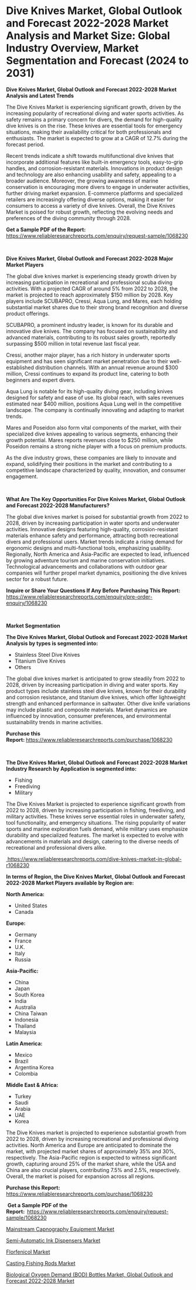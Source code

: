 <p><h1>Dive Knives Market, Global Outlook and Forecast 2022-2028 Market Analysis and Market Size: Global Industry Overview, Market Segmentation and Forecast (2024 to 2031)</h1></p><p><strong>Dive Knives Market, Global Outlook and Forecast 2022-2028 Market Analysis and Latest Trends</strong></p>
<p><p>The Dive Knives Market is experiencing significant growth, driven by the increasing popularity of recreational diving and water sports activities. As safety remains a primary concern for divers, the demand for high-quality dive knives is on the rise. These knives are essential tools for emergency situations, making their availability critical for both professionals and enthusiasts. The market is expected to grow at a CAGR of 12.7% during the forecast period.</p><p>Recent trends indicate a shift towards multifunctional dive knives that incorporate additional features like built-in emergency tools, easy-to-grip handles, and corrosion-resistant materials. Innovations in product design and technology are also enhancing usability and safety, appealing to a broader audience. Moreover, the growing awareness of marine conservation is encouraging more divers to engage in underwater activities, further driving market expansion. E-commerce platforms and specialized retailers are increasingly offering diverse options, making it easier for consumers to access a variety of dive knives. Overall, the Dive Knives Market is poised for robust growth, reflecting the evolving needs and preferences of the diving community through 2028.</p></p>
<p><strong>Get a Sample PDF of the Report:&nbsp;</strong> <a href="https://www.reliableresearchreports.com/enquiry/request-sample/1068230?utm_campaign=116&utm_medium=2&utm_source=Github&utm_content=ia&utm_term=02102024&utm_id=dive-knives-market-global-outlook-and-forecast-2022-2028">https://www.reliableresearchreports.com/enquiry/request-sample/1068230</a></p>
<p>&nbsp;</p>
<p><strong>Dive Knives Market, Global Outlook and Forecast 2022-2028 Major Market Players</strong></p>
<p><p>The global dive knives market is experiencing steady growth driven by increasing participation in recreational and professional scuba diving activities. With a projected CAGR of around 5% from 2022 to 2028, the market is projected to reach approximately $150 million by 2028. Key players include SCUBAPRO, Cressi, Aqua Lung, and Mares, each holding substantial market shares due to their strong brand recognition and diverse product offerings.</p><p>SCUBAPRO, a prominent industry leader, is known for its durable and innovative dive knives. The company has focused on sustainability and advanced materials, contributing to its robust sales growth, reportedly surpassing $500 million in total revenue last fiscal year.</p><p>Cressi, another major player, has a rich history in underwater sports equipment and has seen significant market penetration due to their well-established distribution channels. With an annual revenue around $300 million, Cressi continues to expand its product line, catering to both beginners and expert divers.</p><p>Aqua Lung is notable for its high-quality diving gear, including knives designed for safety and ease of use. Its global reach, with sales revenues estimated near $400 million, positions Aqua Lung well in the competitive landscape. The company is continually innovating and adapting to market trends.</p><p>Mares and Poseidon also form vital components of the market, with their specialized dive knives appealing to various segments, enhancing their growth potential. Mares reports revenues close to $250 million, while Poseidon remains a strong niche player with a focus on premium products.</p><p>As the dive industry grows, these companies are likely to innovate and expand, solidifying their positions in the market and contributing to a competitive landscape characterized by quality, innovation, and consumer engagement.</p></p>
<p>&nbsp;</p>
<p><strong>What Are The Key Opportunities For Dive Knives Market, Global Outlook and Forecast 2022-2028 Manufacturers?</strong></p>
<p><p>The global dive knives market is poised for substantial growth from 2022 to 2028, driven by increasing participation in water sports and underwater activities. Innovative designs featuring high-quality, corrosion-resistant materials enhance safety and performance, attracting both recreational divers and professional users. Market trends indicate a rising demand for ergonomic designs and multi-functional tools, emphasizing usability. Regionally, North America and Asia-Pacific are expected to lead, influenced by growing adventure tourism and marine conservation initiatives. Technological advancements and collaborations with outdoor gear companies will further propel market dynamics, positioning the dive knives sector for a robust future.</p></p>
<p><strong>Inquire or Share Your Questions If Any Before Purchasing This Report:</strong> <a href="https://www.reliableresearchreports.com/enquiry/pre-order-enquiry/1068230?utm_campaign=116&utm_medium=2&utm_source=Github&utm_content=ia&utm_term=02102024&utm_id=dive-knives-market-global-outlook-and-forecast-2022-2028">https://www.reliableresearchreports.com/enquiry/pre-order-enquiry/1068230</a></p>
<p>&nbsp;</p>
<p><strong>Market Segmentation</strong></p>
<p><strong>The Dive Knives Market, Global Outlook and Forecast 2022-2028 Market Analysis by types is segmented into:</strong></p>
<p><ul><li>Stainless Steel Dive Knives</li><li>Titanium Dive Knives</li><li>Others</li></ul></p>
<p><p>The global dive knives market is anticipated to grow steadily from 2022 to 2028, driven by increasing participation in diving and water sports. Key product types include stainless steel dive knives, known for their durability and corrosion resistance, and titanium dive knives, which offer lightweight strength and enhanced performance in saltwater. Other dive knife variations may include plastic and composite materials. Market dynamics are influenced by innovation, consumer preferences, and environmental sustainability trends in marine activities.</p></p>
<p><strong>Purchase this Report:&nbsp;</strong><a href="https://www.reliableresearchreports.com/purchase/1068230?utm_campaign=116&utm_medium=2&utm_source=Github&utm_content=ia&utm_term=02102024&utm_id=dive-knives-market-global-outlook-and-forecast-2022-2028">https://www.reliableresearchreports.com/purchase/1068230</a></p>
<p>&nbsp;</p>
<p><strong>The Dive Knives Market, Global Outlook and Forecast 2022-2028 Market Industry Research by Application is segmented into:</strong></p>
<p><ul><li>Fishing</li><li>Freediving</li><li>Military</li></ul></p>
<p><p>The Dive Knives Market is projected to experience significant growth from 2022 to 2028, driven by increasing participation in fishing, freediving, and military activities. These knives serve essential roles in underwater safety, tool functionality, and emergency situations. The rising popularity of water sports and marine exploration fuels demand, while military uses emphasize durability and specialized features. The market is expected to evolve with advancements in materials and design, catering to the diverse needs of recreational and professional divers alike.</p></p>
<p><a href="https://www.reliableresearchreports.com/dive-knives-market-in-global-r1068230?utm_campaign=116&utm_medium=2&utm_source=Github&utm_content=ia&utm_term=02102024&utm_id=dive-knives-market-global-outlook-and-forecast-2022-2028">&nbsp;https://www.reliableresearchreports.com/dive-knives-market-in-global-r1068230</a></p>
<p><strong>In terms of Region, the Dive Knives Market, Global Outlook and Forecast 2022-2028 Market Players available by Region are:</strong></p>
<p>
    <p> <strong> North America: </strong>
        <ul>
            <li>United States</li>
            <li>Canada</li>
        </ul>
        </p> 
    <p> <strong> Europe: </strong>
        <ul>
            <li>Germany</li>
            <li>France</li>
            <li>U.K.</li>
            <li>Italy</li>
            <li>Russia</li>
        </ul>
        </p> 
    <p> <strong> Asia-Pacific: </strong>
        <ul>
            <li>China</li>
            <li>Japan</li>
            <li>South Korea</li>
            <li>India</li>
            <li>Australia</li>
            <li>China Taiwan</li>
            <li>Indonesia</li>
            <li>Thailand</li>
            <li>Malaysia</li>
        </ul>
        </p> 
    <p> <strong> Latin America: </strong>
        <ul>
            <li>Mexico</li>
            <li>Brazil</li>
            <li>Argentina Korea</li>
            <li>Colombia</li>
        </ul>
        </p> 
    <p> <strong> Middle East & Africa: </strong>
        <ul>
            <li>Turkey</li>
            <li>Saudi</li>
            <li>Arabia</li>
            <li>UAE</li>
            <li>Korea</li>
        </ul>
    </p>
    </p>
<p><p>The Dive Knives market is projected to experience substantial growth from 2022 to 2028, driven by increasing recreational and professional diving activities. North America and Europe are anticipated to dominate the market, with projected market shares of approximately 35% and 30%, respectively. The Asia-Pacific region is expected to witness significant growth, capturing around 25% of the market share, while the USA and China are also crucial players, contributing 7.5% and 2.5%, respectively. Overall, the market is poised for expansion across all regions.</p></p>
<p><strong>Purchase this Report: </strong><a href="https://www.reliableresearchreports.com/purchase/1068230?utm_campaign=116&utm_medium=2&utm_source=Github&utm_content=ia&utm_term=02102024&utm_id=dive-knives-market-global-outlook-and-forecast-2022-2028">https://www.reliableresearchreports.com/purchase/1068230</a></p>
<p>&nbsp;<strong>Get a Sample PDF of the Report:&nbsp;&nbsp;</strong><a href="https://www.reliableresearchreports.com/enquiry/request-sample/1068230?utm_campaign=116&utm_medium=2&utm_source=Github&utm_content=ia&utm_term=02102024&utm_id=dive-knives-market-global-outlook-and-forecast-2022-2028">https://www.reliableresearchreports.com/enquiry/request-sample/1068230</a></p>
<p><strong></strong></p>
<p><p><a href="https://issuu.com/reportprime-2/docs/mainstream-capnography-equipment-ma_7946b1b11faace?utm_campaign=116&utm_medium=2&utm_source=Github&utm_content=ia&utm_term=02102024&utm_id=dive-knives-market-global-outlook-and-forecast-2022-2028">Mainstream Capnography Equipment Market</a></p><p><a href="https://issuu.com/reportprime-2/docs/semi-automatic-ink-dispensers-marke_e29a320d639fcd?utm_campaign=116&utm_medium=2&utm_source=Github&utm_content=ia&utm_term=02102024&utm_id=dive-knives-market-global-outlook-and-forecast-2022-2028">Semi-Automatic Ink Dispensers Market</a></p><p><a href="https://www.linkedin.com/pulse/global-florfenicol-market-trends-insights-growth-opportunities-fbrac?trackingId=1NGS5gNjTQisMWLYX7nFcQ%3D%3D&utm_campaign=116&utm_medium=2&utm_source=Github&utm_content=ia&utm_term=02102024&utm_id=dive-knives-market-global-outlook-and-forecast-2022-2028">Florfenicol Market</a></p><p><a href="https://www.linkedin.com/pulse/casting-fishing-rods-market-size-share-trends-analysis-report-074rc?trackingId=oxz6Szy1SL2K9A8h4bQzbA%3D%3D&utm_campaign=116&utm_medium=2&utm_source=Github&utm_content=ia&utm_term=02102024&utm_id=dive-knives-market-global-outlook-and-forecast-2022-2028">Casting Fishing Rods Market</a></p><p><a href="https://github.com/naodanhluon8/Market-Research-Report-List-1/blob/main/biological-oxygen-demand-bod-bottles-market-global-outlook-and-forecast-2022-2028-market.md?utm_campaign=116&utm_medium=2&utm_source=Github&utm_content=ia&utm_term=02102024&utm_id=dive-knives-market-global-outlook-and-forecast-2022-2028">Biological Oxygen Demand (BOD) Bottles Market, Global Outlook and Forecast 2022-2028 Market</a></p></p>